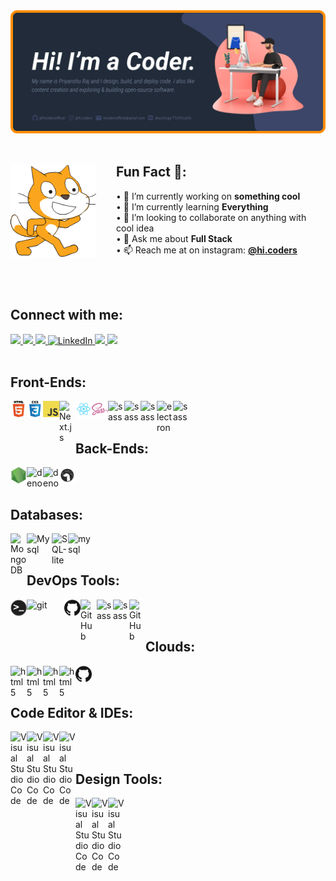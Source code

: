 <!--
**hicodersofficial/hicodersofficial** is a ✨ _special_ ✨ repository because its `README.md` (this file) appears on your GitHub profile.
Here are some ideas to get you started:
- 🔭 I’m currently working on ...
- 🌱 I’m currently learning ...
- 👯 I’m looking to collaborate on ...
- 🤔 I’m looking for help with ...
- 💬 Ask me about ...
- 📫 How to reach me: ...
- 😄 Pronouns: ...
- ⚡ Fun fact: ...
-->

<img src="https://github.com/hicodersofficial/images/blob/878e5f49d54c93be7b2144f183d54e71d2ad8a22/intro.png?raw=true" />

<!-- <img src="https://github-readme-stats.vercel.app/api/?username=hicodersofficial&show_icons=true" alt="git stats"> -->

<br />
<br />

## Fun Fact 🎈: <img align="left" height="150" src="https://raw.githubusercontent.com/hicodersofficial/images/main/giphy%20(2).gif" style="margin-right: 2rem;">

• 🔭 I’m currently working on <b>something cool</b> <br/>
• 🌱 I’m currently learning <b>Everything</b><br/>
• 👯 I’m looking to collaborate on anything with cool idea<br/>
• 💬 Ask me about <b>Full Stack</b><br/>
• 📫 Reach me at on instagram: <a href="https://www.instagram.com/hi.coders"><b>@hi.coders</b></a><br/>
</span>

<br />
<br />

## **Connect with me:**

<p>
<a href="https://www.github.com/hicodersofficial"> 
    <img src="https://github.githubassets.com/images/modules/logos_page/Octocat.png"  width="47"/>
</a>
<a href="https://www.instagram.com/hi.coders"> 
    <img src="https://cdn-icons-png.flaticon.com/512/174/174855.png" width="30"/>
</a>
<a href="https://www.facebook.com/hicoders"> 
    <img src="https://upload.wikimedia.org/wikipedia/commons/thumb/5/51/Facebook_f_logo_%282019%29.svg/1200px-Facebook_f_logo_%282019%29.svg.png" width="30"/>
</a>
<a  href="https://www.linkedin.com/company/hi-coders/">
    <img  alt="LinkedIn" src="https://play-lh.googleusercontent.com/kMofEFLjobZy_bCuaiDogzBcUT-dz3BBbOrIEjJ-hqOabjK8ieuevGe6wlTD15QzOqw" width="30" />
</a>
<a href="https://discord.gg/TTsSYUJzDa"> 
    <img src="https://cdn-icons-png.flaticon.com/512/2111/2111370.png"  width="35"/>
</a>
<a href="https://codepen.io/hicoders"> 
    <img src="https://cdn.iconscout.com/icon/free/png-256/social-243-96758.png" width="30" />
</a>

<br />
<br />

## **Front-Ends:**

[<img align="left" alt="html5" width="26px" src="https://raw.githubusercontent.com/github/explore/80688e429a7d4ef2fca1e82350fe8e3517d3494d/topics/html/html.png" />][repo]

[<img align="left" alt="CSS3" width="26px" src="https://raw.githubusercontent.com/github/explore/80688e429a7d4ef2fca1e82350fe8e3517d3494d/topics/css/css.png" />][repo]

[<img align="left" alt="JavaScript" width="26px" src="https://raw.githubusercontent.com/github/explore/80688e429a7d4ef2fca1e82350fe8e3517d3494d/topics/javascript/javascript.png" />][repo]

[<img align="left" alt="Next.js" width="26px" src="https://cdn.worldvectorlogo.com/logos/next-js.svg" />][repo]

[<img align="left" alt="React & React Native" title="React & React Native" width="26px" src="https://raw.githubusercontent.com/github/explore/80688e429a7d4ef2fca1e82350fe8e3517d3494d/topics/react/react.png" />][repo]

[<img align="left" alt="sass" width="26px" src="https://raw.githubusercontent.com/github/explore/80688e429a7d4ef2fca1e82350fe8e3517d3494d/topics/sass/sass.png" />][repo]

[<img align="left" alt="sass" width="26px" src="https://upload.wikimedia.org/wikipedia/commons/thumb/b/b2/Bootstrap_logo.svg/512px-Bootstrap_logo.svg.png" />][repo]
[<img align="left" alt="sass" width="26px" src="https://upload.wikimedia.org/wikipedia/commons/thumb/d/d5/Tailwind_CSS_Logo.svg/2048px-Tailwind_CSS_Logo.svg.png" />][repo]
[<img align="left" alt="sass" width="26px" src="https://seeklogo.com/images/M/material-design-logo-8BAFEFE50B-seeklogo.com.png" />][repo]

[<img align="left" alt="electron" width="26px" src="https://upload.wikimedia.org/wikipedia/commons/thumb/9/91/Electron_Software_Framework_Logo.svg/2048px-Electron_Software_Framework_Logo.svg.png" />][repo]

[<img align="left" alt="sass" width="26px" src="https://cdn-images-1.medium.com/max/1200/1*5-aoK8IBmXve5whBQM90GA.png" />][repo]
<br />
<br />

## **Back-Ends:**

[<img align="left" alt="Node.js" width="26px" src="https://raw.githubusercontent.com/github/explore/80688e429a7d4ef2fca1e82350fe8e3517d3494d/topics/nodejs/nodejs.png" />][repo]

[<img align="left" alt="deno" width="26px" src="https://upload.wikimedia.org/wikipedia/commons/thumb/c/c3/Python-logo-notext.svg/640px-Python-logo-notext.svg.png" />][repo]

[<img align="left" alt="deno" width="26px" src="https://upload.wikimedia.org/wikipedia/commons/thumb/0/05/Go_Logo_Blue.svg/1200px-Go_Logo_Blue.svg.png" />][repo]

[<img align="left" alt="deno" width="26px" src="https://raw.githubusercontent.com/github/explore/361e2821e2dea67711cde99c9c40ed357061cf27/topics/deno/deno.png" />][repo]
<br />
<br />

## **Databases:**

[<img align="left" alt="MongoDB" width="26px" src="https://www.mongodb.com/assets/images/global/favicon.ico" />][repo]

[<img align="left" alt="Mysql" width="40px" src="https://labs.mysql.com/common/logos/mysql-logo.svg?v2" />][repo]

[<img align="left" alt="SQL-lite" width="26px" src="https://upload.wikimedia.org/wikipedia/commons/thumb/9/97/Sqlite-square-icon.svg/2048px-Sqlite-square-icon.svg.png" />][repo]

[<img align="left" alt="mysql" width="40px" src="https://avatars.githubusercontent.com/u/1529926?s=500&v=4" />][repo]
<br />
<br />

## **DevOps Tools:**

[<img align="left" alt="html5" width="26px" src="https://raw.githubusercontent.com/github/explore/80688e429a7d4ef2fca1e82350fe8e3517d3494d/topics/terminal/terminal.png" />][repo]
[<img align="left" alt="git" width="60" src="https://git-scm.com/images/logo@2x.png" />][repo]
[<img align="left" alt="GitHub" width="26px" src="https://raw.githubusercontent.com/github/explore/78df643247d429f6cc873026c0622819ad797942/topics/github/github.png" />][repo]

[<img align="left" alt="GitHub" width="26px" src="https://www.docker.com/wp-content/uploads/2022/03/Moby-logo.png" />][repo]
[<img align="left" alt="sass" width="26px" src="https://upload.wikimedia.org/wikipedia/commons/thumb/7/7e/Apache_Feather_Logo.svg/1200px-Apache_Feather_Logo.svg.png" />][repo]
[<img align="left" alt="sass" width="26px" src="https://download.logo.wine/logo/Nginx/Nginx-Logo.wine.png" />][repo]
[<img align="left" alt="GitHub" width="26px" src="https://1000logos.net/wp-content/uploads/2017/03/LINUX-LOGO.png" />][repo]
<br />
<br />

## **Clouds:**

[<img align="left" alt="html5" width="26px" src="https://manzanit0.gallerycdn.vsassets.io/extensions/manzanit0/heroku-vscode/0.3.0/1590949018168/Microsoft.VisualStudio.Services.Icons.Default" />][repo]

[<img align="left" alt="html5" width="26px" src="https://cloud.google.com/_static/cloud/images/social-icon-google-cloud-1200-630.png" />][repo]

[<img align="left" alt="html5" width="26px" src="https://upload.wikimedia.org/wikipedia/commons/thumb/9/93/Amazon_Web_Services_Logo.svg/1024px-Amazon_Web_Services_Logo.svg.png" />][repo]
[<img align="left" alt="html5" width="26px" src="https://cdn.freebiesupply.com/logos/large/2x/netlify-logo-svg-vector.svg" />][repo]

[<img align="left" alt="GitHub" width="26px" src="https://raw.githubusercontent.com/github/explore/78df643247d429f6cc873026c0622819ad797942/topics/github/github.png" />][repo]

<br />
<br />

## **Code Editor & IDEs:**

[<img align="left" alt="Visual Studio Code" width="26px" src="https://upload.wikimedia.org/wikipedia/commons/thumb/9/9a/Visual_Studio_Code_1.35_icon.svg/2048px-Visual_Studio_Code_1.35_icon.svg.png" />][repo]

[<img align="left" alt="Visual Studio Code" width="26px" src="https://dashboard.snapcraft.io/site_media/appmedia/2019/05/code512.png" />][repo]

[<img align="left" alt="Visual Studio Code" width="26px" src="https://www.sublimehq.com/images/sublime_text.png" />][repo]

[<img align="left" alt="Visual Studio Code" width="26px" src="https://developer.android.com/studio/images/studio-icon.svg" />][repo]
<br />
<br />

## **Design Tools:**

[<img align="left" alt="Visual Studio Code" width="26px" src="https://cdn.sanity.io/images/599r6htc/localized/46a76c802176eb17b04e12108de7e7e0f3736dc6-1024x1024.png?w=670&h=670&q=75&fit=max&auto=format" />][repo]
[<img align="left" alt="Visual Studio Code" width="26px" src="https://cdn.icon-icons.com/icons2/3053/PNG/512/adobe_xd_macos_bigsur_icon_190424.png" />][repo]
[<img align="left" alt="Visual Studio Code" width="26px" src="https://logos-world.net/wp-content/uploads/2020/11/Adobe-Photoshop-Logo.png" />][repo]
<br />

[repo]: https://github.com/hicodersofficial?tab=repositories

</p>

<!-- ![](https://github-readme-stats.vercel.app/api/top-langs/?username=hicodersofficial)
<img src="https://komarev.com/ghpvc/?username=hicodersofficial" alt="hicodersofficial" /> -->
